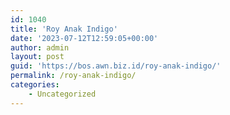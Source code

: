 ```yaml
---
id: 1040
title: 'Roy Anak Indigo'
date: '2023-07-12T12:59:05+00:00'
author: admin
layout: post
guid: 'https://bos.awn.biz.id/roy-anak-indigo/'
permalink: /roy-anak-indigo/
categories:
    - Uncategorized
---
```


